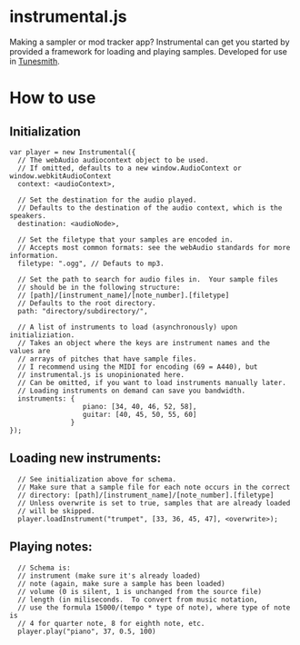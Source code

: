 instrumental.js
============

Making a sampler or mod tracker app?  Instrumental can get you started by provided a framework for loading and playing samples.
Developed for use in [Tunesmith](https://github.com/peterkhayes/Tunesmith "Tunesmith").

How to use
==========

Initialization
-------

    var player = new Instrumental({
      // The webAudio audiocontext object to be used. 
      // If omitted, defaults to a new window.AudioContext or window.webkitAudioContext
      context: <audioContext>,
      
      // Set the destination for the audio played.
      // Defaults to the destination of the audio context, which is the speakers.
      destination: <audioNode>,
      
      // Set the filetype that your samples are encoded in.  
      // Accepts most common formats: see the webAudio standards for more information.
      filetype: ".ogg", // Defauts to mp3.
      
      // Set the path to search for audio files in.  Your sample files
      // should be in the following structure:
      // [path]/[instrument_name]/[note_number].[filetype]
      // Defaults to the root directory.
      path: "directory/subdirectory/",
      
      // A list of instruments to load (asynchronously) upon initializiation.
      // Takes an object where the keys are instrument names and the values are
      // arrays of pitches that have sample files.
      // I recommend using the MIDI for encoding (69 = A440), but
      // instrumental.js is unopinionated here.
      // Can be omitted, if you want to load instruments manually later.
      // Loading instruments on demand can save you bandwidth.
      instruments: {
                      piano: [34, 40, 46, 52, 58],
                      guitar: [40, 45, 50, 55, 60]
                   }
    });
    
Loading new instruments:
--------

      // See initialization above for schema.  
      // Make sure that a sample file for each note occurs in the correct
      // directory: [path]/[instrument_name]/[note_number].[filetype]
      // Unless overwrite is set to true, samples that are already loaded
      // will be skipped.
      player.loadInstrument("trumpet", [33, 36, 45, 47], <overwrite>);

Playing notes:
-------

      // Schema is: 
      // instrument (make sure it's already loaded)
      // note (again, make sure a sample has been loaded)
      // volume (0 is silent, 1 is unchanged from the source file)
      // length (in miliseconds.  To convert from music notation, 
      // use the formula 15000/(tempo * type of note), where type of note is
      // 4 for quarter note, 8 for eighth note, etc.
      player.play("piano", 37, 0.5, 100)
